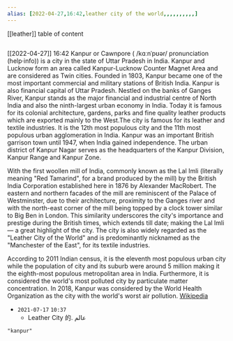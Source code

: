 ```yaml
---
alias: [2022-04-27,16:42,leather city of the world,,,,,,,,,,]
---
```

[[leather]]
table of content
```toc
```

[[2022-04-27]] 16:42
Kanpur or Cawnpore ( /kɑːnˈpʊər/ pronunciation (help·info)) is a city in the state of Uttar Pradesh in India. Kanpur and Lucknow form an area called Kanpur-Lucknow Counter Magnet Area and are considered as Twin cities. Founded in 1803, Kanpur became one of the most important commercial and military stations of British India. Kanpur is also financial capital of Uttar Pradesh. Nestled on the banks of Ganges River, Kanpur stands as the major financial and industrial centre of North India and also the ninth-largest urban economy in India. Today it is famous for its colonial architecture, gardens, parks and fine quality leather products which are exported mainly to the West.The city is famous for its leather and textile industries. It is the 12th most populous city and the 11th most populous urban agglomeration in India. Kanpur was an important British garrison town until 1947, when India gained independence. The urban district of Kanpur Nagar serves as the headquarters of the Kanpur Division, Kanpur Range and Kanpur Zone.

With the first woollen mill of India, commonly known as the Lal Imli (literally meaning "Red Tamarind", for a brand produced by the mill) by the British India Corporation established here in 1876 by Alexander MacRobert. The eastern and northern facades of the mill are reminiscent of the Palace of Westminster, due to their architecture, proximity to the Ganges river and with the north-east corner of the mill being topped by a clock tower similar to Big Ben in London. This similarity underscores the city's importance and prestige during the British times, which extends till date; making the Lal Imli — a great highlight of the city. The city is also widely regarded as the "Leather City of the World" and is predominantly nicknamed as the "Manchester of the East", for its textile industries.

According to 2011 Indian census, it is the eleventh most populous urban city while the population of city and its suburb were around 5 million making it the eighth-most populous metropolitan area in India. Furthermore, it is considered the world's most polluted city by particulate matter concentration. In 2018, Kanpur was considered by the World Health Organization as the city with the world's worst air pollution.
[Wikipedia](https://en.wikipedia.org/wiki/Kanpur)
- `2021-07-17` `10:37`
	- Leather City 的. عالم
```query
"kanpur"
```